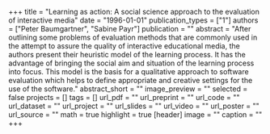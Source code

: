 +++
title = "Learning as action: A social science approach to the evaluation of interactive media"
date = "1996-01-01"
publication_types = ["1"]
authors = ["Peter Baumgartner", "Sabine Payr"]
publication = ""
abstract = "After outlining some problems of evaluation methods that are commonly used in the attempt to assure the quality of interactive educational media, the authors present their heuristic model of the learning process. It has the advantage of bringing the social aim and situation of the learning process into focus. This model is the basis for a qualitative approach to software evaluation which helps to define appropriate and creative settings for the use of the software."
abstract_short = ""
image_preview = ""
selected = false
projects = []
tags = []
url_pdf = ""
url_preprint = ""
url_code = ""
url_dataset = ""
url_project = ""
url_slides = ""
url_video = ""
url_poster = ""
url_source = ""
math = true
highlight = true
[header]
image = ""
caption = ""
+++
